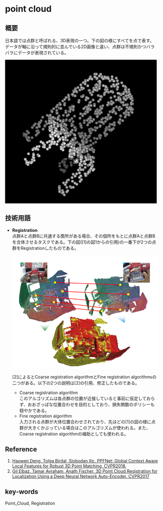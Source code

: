 # point cloud
## 概要
日本語では点群と呼ばれる、3D表現の一つ。下の図の様にすべてを点で表す。データが軸に沿って規則的に並んでいる2D画像と違い、点群は不規則かつバラバラにデータが表現されている。

![椅子の点群](img/point_cloud/chair.png)

## 技術用語
- **Registration**  
  点群Aと点群Bに共通する箇所がある場合、その個所をもとに点群Aと点群Bを合体させるタスクである。下の図([1]の図1からの引用)の一番下が2つの点群をRegistrationしたものである。

  ![椅子の点群](img/point_cloud/ppfnet-fig1.png)

  [2]によるとCoarse registration algorithmとFine registration algorithmsの二つがある。以下の2つの説明は[2]の引用、修正したものである。
  - Coarse registration algorithm  
    このアルゴリズムは各点群の位置が近接していると事前に仮定しておらず、おおざっぱな位置合わせを目的としており、損失関数のポリシーも穏やかである。
  - Fine registration algorithm  
    入力される点群が大体位置合わせされており、先ほどの[1]の図の様に点群が大きくかぶっている場合はこのアルゴリズムが使われる。また、Coarse registration algorithmの補助としても使われる。

## Reference
1. [Haowen Deng, Tolga Birdal, Slobodan Ilic. PPFNet: Global Context Aware Local Features for Robust 3D Point Matching. CVPR2018.](https://arxiv.org/abs/1802.02669)
2. [Gil Elbaz, Tamar Avraham, Anath Fischer. 3D Point Cloud Registration for Localization Using a Deep Neural Network Auto-Encoder. CVPR2017](http://openaccess.thecvf.com/content_cvpr_2017/papers/Elbaz_3D_Point_Cloud_CVPR_2017_paper.pdf)

## key-words
Point_Cloud, Registration